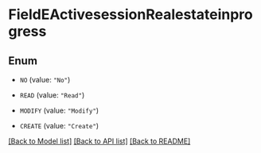 # FieldEActivesessionRealestateinprogress

## Enum


* `NO` (value: `"No"`)

* `READ` (value: `"Read"`)

* `MODIFY` (value: `"Modify"`)

* `CREATE` (value: `"Create"`)


[[Back to Model list]](../README.md#documentation-for-models) [[Back to API list]](../README.md#documentation-for-api-endpoints) [[Back to README]](../README.md)


